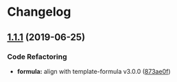 # Changelog

## [1.1.1](https://github.com/myii/sysstat-formula/compare/v1.1.0...v1.1.1) (2019-06-25)


### Code Refactoring

* **formula:** align with template-formula v3.0.0 ([873ae0f](https://github.com/myii/sysstat-formula/commit/873ae0f))
